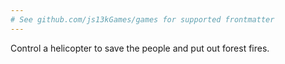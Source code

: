 ```yaml
---
# See github.com/js13kGames/games for supported frontmatter
---
```

Control a helicopter to save the people and put out forest fires.